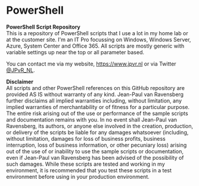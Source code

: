 # PowerShell
<b>PowerShell Script Repository</b><br>
This is a repository of PowerShell scripts that I use a lot in my home lab or at the customer site. I'm an IT Pro focussing on Windows, Windows Server, Azure, System Center and Office 365. All scripts are mostly generic with variable settings up near the top or all parameter based.

You can contact me via my website, https://www.jpvr.nl or via Twitter <a href="https://www.twitter.com/JPvR_NL">@JPvR_NL</a>.

<b>Disclaimer</b><br>
All scripts and other PowerShell references on this GitHub repository are provided AS IS without warranty of any kind. Jean-Paul van Ravensberg further disclaims all implied warranties including, without limitation, any implied warranties of merchantability or of fitness for a particular purpose. The entire risk arising out of the use or performance of the sample scripts and documentation remains with you. In no event shall Jean-Paul van Ravensberg, its authors, or anyone else involved in the creation, production, or delivery of the scripts be liable for any damages whatsoever (including, without limitation, damages for loss of business profits, business interruption, loss of business information, or other pecuniary loss) arising out of the use of or inability to use the sample scripts or documentation, even if Jean-Paul van Ravensberg has been advised of the possibility of such damages. While these scripts are tested and working in my environment, it is recommended that you test these scripts in a test environment before using in your production environment.
